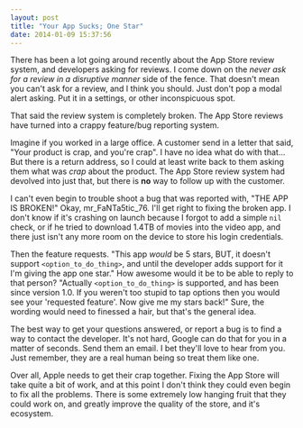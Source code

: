 ```yaml
---
layout: post
title: "Your App Sucks; One Star"
date: 2014-01-09 15:37:56
---
```


There has been a lot going around recently about the App Store review system, and developers asking for reviews.  I come down on the _never ask for a review in a disruptive manner_ side of the fence.  That doesn't mean you can't ask for a review, and I think you should.  Just don't pop a modal alert asking.  Put it in a settings, or other inconspicuous spot.

That said the review system is completely broken.  The App Store reviews have turned into a crappy feature/bug reporting system.

Imagine if you worked in a large office.  A customer send in a letter that said, "Your product is crap, and you're crap".  I have no idea what do with that...  But there is a return address, so I could at least write back to them asking them what was _crap_ about the product.  The App Store review system had devolved into just that, but there is __no__ way to follow up with the customer.

I can't even begin to trouble shoot a bug that was reported with, "THE APP IS BROKEN!"  Okay, mr_FaNTa5tic_76.  I'll get right to fixing the broken app.  I don't know if it's crashing on launch because I forgot to add a simple `nil` check, or if he tried to download 1.4TB of movies into the video app, and there just isn't any more room on the device to store his login credentials.

Then the feature requests.  "This app _would_ be 5 stars, BUT, it doesn't support `<option_to_do_thing>`, and until the developer adds support for it I'm giving the app one star."  How awesome would it be to be able to reply to that person?  "Actually `<option_to_do_thing>` is supported, and has been since version 1.0.  If you weren't too stupid to tap options then you would see your 'requested feature'.  Now give me my stars back!"  Sure, the wording would need to finessed a hair, but that's the general idea.

The best way to get your questions answered, or report a bug is to find a way to contact the developer.  It's not hard, Google can do that for you in a matter of seconds.  Send them an email.  I bet they'll love to hear from you.  Just remember, they are a real human being so treat them like one.

Over all, Apple needs to get their crap together.  Fixing the App Store will take quite a bit of work, and at this point I don't think they could even begin to fix all the problems.  There is some extremely low hanging fruit that they could work on, and greatly improve the quality of the store, and it's ecosystem.
